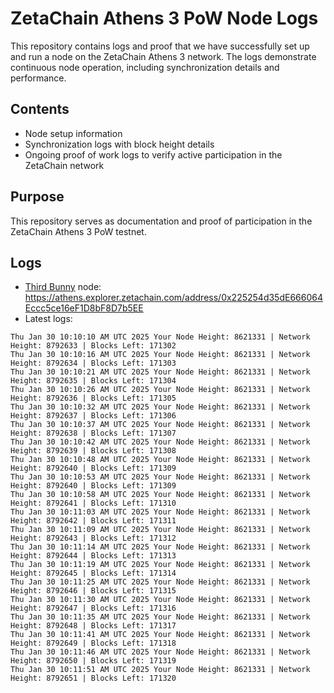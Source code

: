 # ZetaChain Athens 3 PoW Node Logs
This repository contains logs and proof that we have successfully set up and run a node on the ZetaChain Athens 3 network. The logs demonstrate continuous node operation, including synchronization details and performance.

## Contents
- Node setup information
- Synchronization logs with block height details
- Ongoing proof of work logs to verify active participation in the ZetaChain network

## Purpose
This repository serves as documentation and proof of participation in the ZetaChain Athens 3 PoW testnet.

## Logs

- [Third Bunny](https://thirdbunny.xyz/) node: https://athens.explorer.zetachain.com/address/0x225254d35dE666064Eccc5ce16eF1D8bF8D7b5EE
- Latest logs:
```
Thu Jan 30 10:10:10 AM UTC 2025 Your Node Height: 8621331 | Network Height: 8792633 | Blocks Left: 171302
Thu Jan 30 10:10:16 AM UTC 2025 Your Node Height: 8621331 | Network Height: 8792634 | Blocks Left: 171303
Thu Jan 30 10:10:21 AM UTC 2025 Your Node Height: 8621331 | Network Height: 8792635 | Blocks Left: 171304
Thu Jan 30 10:10:26 AM UTC 2025 Your Node Height: 8621331 | Network Height: 8792636 | Blocks Left: 171305
Thu Jan 30 10:10:32 AM UTC 2025 Your Node Height: 8621331 | Network Height: 8792637 | Blocks Left: 171306
Thu Jan 30 10:10:37 AM UTC 2025 Your Node Height: 8621331 | Network Height: 8792638 | Blocks Left: 171307
Thu Jan 30 10:10:42 AM UTC 2025 Your Node Height: 8621331 | Network Height: 8792639 | Blocks Left: 171308
Thu Jan 30 10:10:48 AM UTC 2025 Your Node Height: 8621331 | Network Height: 8792640 | Blocks Left: 171309
Thu Jan 30 10:10:53 AM UTC 2025 Your Node Height: 8621331 | Network Height: 8792640 | Blocks Left: 171309
Thu Jan 30 10:10:58 AM UTC 2025 Your Node Height: 8621331 | Network Height: 8792641 | Blocks Left: 171310
Thu Jan 30 10:11:03 AM UTC 2025 Your Node Height: 8621331 | Network Height: 8792642 | Blocks Left: 171311
Thu Jan 30 10:11:09 AM UTC 2025 Your Node Height: 8621331 | Network Height: 8792643 | Blocks Left: 171312
Thu Jan 30 10:11:14 AM UTC 2025 Your Node Height: 8621331 | Network Height: 8792644 | Blocks Left: 171313
Thu Jan 30 10:11:19 AM UTC 2025 Your Node Height: 8621331 | Network Height: 8792645 | Blocks Left: 171314
Thu Jan 30 10:11:25 AM UTC 2025 Your Node Height: 8621331 | Network Height: 8792646 | Blocks Left: 171315
Thu Jan 30 10:11:30 AM UTC 2025 Your Node Height: 8621331 | Network Height: 8792647 | Blocks Left: 171316
Thu Jan 30 10:11:35 AM UTC 2025 Your Node Height: 8621331 | Network Height: 8792648 | Blocks Left: 171317
Thu Jan 30 10:11:41 AM UTC 2025 Your Node Height: 8621331 | Network Height: 8792649 | Blocks Left: 171318
Thu Jan 30 10:11:46 AM UTC 2025 Your Node Height: 8621331 | Network Height: 8792650 | Blocks Left: 171319
Thu Jan 30 10:11:51 AM UTC 2025 Your Node Height: 8621331 | Network Height: 8792651 | Blocks Left: 171320
```
